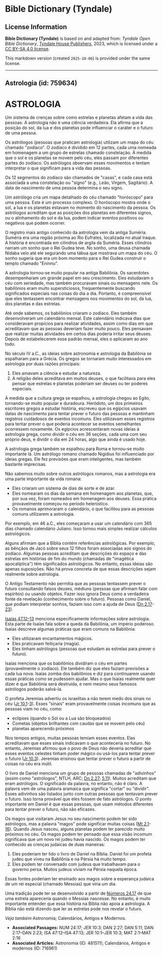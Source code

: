# Bible Dictionary (Tyndale)

## License Information

**Bible Dictionary (Tyndale)** is based on and adapted from: _Tyndale Open Bible Dictionary_, [Tyndale House Publishers](https://tyndaleopenresources.com/), 2023, which is licensed under a [CC BY-SA 4.0 license](https://creativecommons.org/licenses/by-sa/4.0/legalcode.en).

This markdown version (created `2025-10-06`) is provided under the same license.



--------------------------------

## Astrologia (id: 759634)

ASTROLOGIA
==========

Um sistema de crenças sobre como estrelas e planetas afetam a vida das pessoas. A astrologia não é uma ciência verdadeira. Ela afirma que a posição do sol, da lua e dos planetas pode influenciar o caráter e o futuro de uma pessoa.

Os astrólogos (pessoas que praticam astrologia) utilizam um mapa do céu chamado "zodíaco". O zodíaco é dividido em 12 partes, cada uma nomeada em homenagem a um grupo de estrelas chamado constelação. À medida que o sol e os planetas se movem pelo céu, eles passam por diferentes partes do zodíaco. Os astrólogos observam esses movimentos e tentam interpretar o que significam para a vida das pessoas.

Os 12 segmentos do zodíaco são chamados de "casas", e cada casa está associada a uma constelação ou "signo" (e.g., Leão, Virgem, Sagitário). A data de nascimento de uma pessoa determina o seu signo.

Um astrólogo cria um mapa detalhado do céu chamado "horóscopo" para uma pessoa. Este é um processo complexo. O horóscopo mostra onde o sol, a lua e os planetas estavam no momento do nascimento da pessoa. Os astrólogos acreditam que as posições dos planetas em diferentes signos, ou o alinhamento do sol e da lua, podem indicar eventos positivos ou negativos que podem ocorrer.

O registro mais antigo conhecido da astrologia vem da antiga Suméria. Suméria era uma região próxima ao Rio Eufrates, localizada no atual Iraque. A história é encontrada em cilindros de argila da Suméria. Esses cilindros narram um sonho que o Rei Gudea teve. No sonho, uma deusa chamada Nidaba veio até ele segurando uma tábua que mostrava um mapa do céu. O sonho sugeria que era um bom momento para o Rei Gudea construir o templo chamado "Eninnu".

A astrologia tornou\-se muito popular na antiga Babilônia. Os sacerdotes desempenharam um grande papel em seu crescimento. Eles estudavam o céu com seriedade, mas também procuravam sinais ou mensagens nele. Os babilônios eram muito supersticiosos, frequentemente buscando significados especiais nas coisas do dia a dia. Portanto, é compreensível que eles tentassem encontrar mensagens nos movimentos do sol, da lua, dos planetas e das estrelas.

Até onde sabemos, os babilônios criaram o zodíaco. Eles também desenvolveram um calendário mensal. Este calendário indicava dias que consideravam propícios para realizar atividades, assim como dias em que acreditavam que as pessoas deveriam fazer muito pouco. Eles pensavam que realizar muitas atividades em certos dias poderia irritar seus deuses. Depois de estabelecerem esse padrão mensal, eles o aplicaram ao ano todo.

No século IV a.C., as ideias sobre astronomia e astrologia da Babilônia se espalharam para a Grécia. Os gregos se tornaram muito interessados em astrologia por duas razões principais:

1. Eles amavam a ciência e estudar a natureza.
2. A religião deles acreditava em muitos deuses, o que facilitava para eles pensar que estrelas e planetas poderiam ser deuses ou ter poderes especiais.

À medida que a cultura grega se espalhou, a astrologia chegou ao Egito, tornando\-se muito popular e duradoura. Heródoto, um dos primeiros escritores gregos a estudar história, escreveu que os egípcios usavam datas de nascimento para tentar prever o futuro das pessoas e mantinham registros cuidadosos de eventos incomuns. Eles utilizavam esses registros para tentar prever o que poderia acontecer se eventos semelhantes ocorressem novamente. Os egípcios acrescentaram novas ideias à astrologia grega, como dividir o céu em 36 seções, cada uma com seu próprio deus, e dividir o dia em 24 horas, algo que ainda é usado hoje.

A astrologia grega também se espalhou para Roma e tornou\-se muito importante lá. Um astrólogo romano chamado Nigidius foi influenciado por ideias gregas. Ele fez previsões que eram inteligentes, mas também bastante imprecisas.

Não sabemos muito sobre outros astrólogos romanos, mas a astrologia era uma parte importante da vida romana:

* Eles criaram um sistema de dias de sorte e de azar.
* Eles nomearam os dias da semana em homenagem aos planetas, que, por sua vez, foram nomeados em homenagem aos deuses. Essa prática provavelmente começou no período helenístico.
* Os romanos aprimoraram o calendário, o que facilitou para as pessoas comuns utilizarem a astrologia.

Por exemplo, em 46 a.C., eles começaram a usar um calendário com 365 dias chamado calendário Juliano. Isso tornou mais simples realizar cálculos astrológicos.

Alguns afirmam que a Bíblia contém referências astrológicas. Por exemplo, as bênçãos de Jacó sobre seus 12 filhos foram associadas aos signos do zodíaco. Algumas pessoas acreditam que descrições do espaço e das estrelas em histórias de fim do mundo (chamadas de "imagética apocalíptica") têm significados astrológicos. No entanto, essas ideias são apenas suposições. Não há prova concreta de que essas descrições sejam realmente sobre astrologia.

O Antigo Testamento não permitia que as pessoas tentassem prever o futuro consultando falsos deuses, médiuns (pessoas que afirmam falar com espíritos) ou usando objetos. Fazer isso ignora Deus como a verdadeira fonte da revelação (conhecimento sobre o futuro). Pessoas como Daniel, que podiam interpretar sonhos, faziam isso com a ajuda de Deus ([Dn 2\.17](https://ref.ly/Dan2:17-Dan2:23)\-[23](https://ref.ly/Dan2:17-Dan2:23)).

[Isaías 47\.12–13](https://ref.ly/Isa47:12-Isa47:13) menciona especificamente informações sobre astrologia. Esta parte de Isaías fala sobre a queda da Babilônia, um império poderoso. Isaías descreve algumas práticas que eram comuns na Babilônia:

* Eles utilizaram encantamentos mágicos.
* Eles praticavam feitiçaria (magia).
* Eles tinham astrólogos (pessoas que estudam as estrelas para prever o futuro).

Isaías menciona que os babilônios dividiram o céu em partes (provavelmente o zodíaco). Ele também diz que eles faziam previsões a cada lua nova. Isaías zomba dos babilônios e diz para continuarem usando essas práticas como se pudessem ajudar. Mas o que Isaías realmente quer dizer é que Babilônia será destruída, e nem mesmo seus famosos astrólogos poderão salvá\-la.

O profeta Jeremias advertiu os israelitas a não terem medo dos sinais no céu ([Jr 10\.1](https://ref.ly/Jer10:1-Jer10:3)\-[3](https://ref.ly/Jer10:1-Jer10:3)). Esses "sinais" eram provavelmente coisas incomuns que as pessoas viam no céu, como:

* eclipses (quando o Sol ou a Lua são bloqueados)
* Cometas (objetos brilhantes com caudas que se movem pelo céu)
* planetas aparecendo próximos

Nos tempos antigos, muitas pessoas temiam esses eventos. Elas acreditavam que esses sinais indicavam o que aconteceria no futuro. No entanto, Jeremias afirmou que o povo de Deus não deveria acreditar que esses eventos celestes tinham poder mágico ou usá\-los para tentar prever o futuro ([Jr 10\.3](https://ref.ly/Jer10:3)). Jeremias ensinou que tentar prever o futuro a partir de coisas no céu era inútil.

O livro de Daniel menciona um grupo de pessoas chamadas de "adivinhos" (assim como "astrólogos", NTLH, ARC; [Dn 2\.27](https://ref.ly/Dan2:27); [5\.11](https://ref.ly/Dan5:11)). Muitos acreditam que eram astrólogos. O significado da palavra, no entanto, não é claro. A palavra vem de uma palavra aramaica que significa "cortar" ou "dividir". Esses adivinhos são listados junto com outras pessoas que tentavam prever o futuro. Isso torna provável que eles fossem de fato astrólogos. O ponto importante em Daniel é que essas pessoas, que usam métodos diferentes para tentar prever o futuro, não são eficazes.

Os magos que visitaram Jesus no seu nascimento podem ter sido astrólogos, mas a palavra "magos" pode significar muitas coisas ([Mt 2\.1](https://ref.ly/Matt2:1-Matt2:16)\-[16](https://ref.ly/Matt2:1-Matt2:16)). Quando Jesus nasceu, alguns planetas podem ter parecido muito próximos no céu. Os magos podem ter pensado que essa visão incomum significava que um novo rei judeu havia nascido. Os magos podem ter conhecido as crenças judaicas de duas maneiras:

1. Eles poderiam ter lido o livro de Daniel na Bíblia. Daniel foi um profeta judeu que viveu na Babilônia e na Pérsia há muito tempo.
2. Eles podem ter conversado com judeus que trabalhavam para o governo persa. Muitos judeus viviam na Pérsia naquela época.

Essas fontes poderiam ter ensinado aos magos sobre a esperança judaica de um rei especial (chamado Messias) que viria um dia.

Uma tradição pode ter se desenvolvido a partir de [Números 24\.17](https://ref.ly/Num24:17) de que uma estrela apareceria quando o Messias nascesse. No entanto, é muito importante entender que essa história na Bíblia não apoia a astrologia. A Bíblia não está dizendo que ler as estrelas pode nos revelar o futuro.

*Veja também* Astronomia; Calendários, Antigos e Modernos.

* **Associated Passages:** NUM 24:17; JER 10:3; DAN 2:27; DAN 5:11; DAN 2:17–DAN 2:23; ISA 47:12–ISA 47:13; JER 10:1–JER 10:3; MAT 2:1–MAT 2:16
* **Associated Articles:** Astronomia (ID: 481511); Calendários, Antigos e modernos (ID: 716961)

